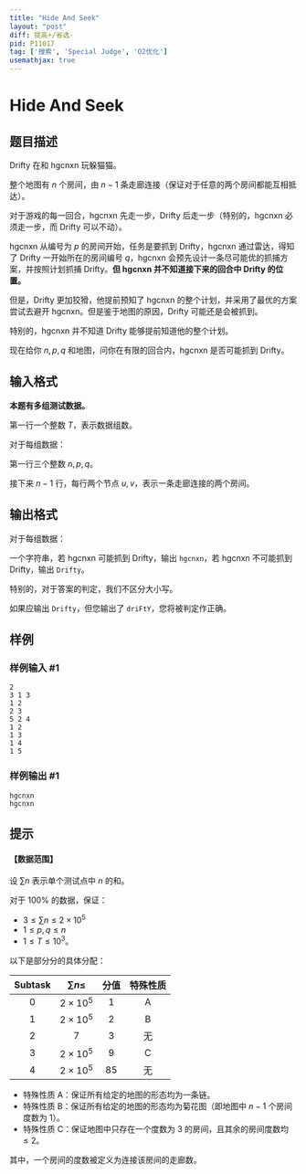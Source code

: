 ```yaml
---
title: "Hide And Seek"
layout: "post"
diff: 提高+/省选-
pid: P11017
tag: ['搜索', 'Special Judge', 'O2优化']
usemathjax: true
---
```


# Hide And Seek
## 题目描述

Drifty 在和 hgcnxn 玩躲猫猫。

整个地图有 $n$ 个房间，由 $n-1$ 条走廊连接（保证对于任意的两个房间都能互相抵达）。

对于游戏的每一回合，hgcnxn 先走一步，Drifty 后走一步（特别的，hgcnxn 必须走一步，而 Drifty 可以不动）。

hgcnxn 从编号为 $p$ 的房间开始，任务是要抓到 Drifty，hgcnxn 通过雷达，得知了 Drifty 一开始所在的房间编号 $q$，hgcnxn 会预先设计一条尽可能优的抓捕方案，并按照计划抓捕 Drifty。**但 hgcnxn 并不知道接下来的回合中 Drifty 的位置。**

但是，Drifty 更加狡猾，他提前预知了 hgcnxn 的整个计划，并采用了最优的方案尝试去避开 hgcnxn。但是鉴于地图的原因，Drifty 可能还是会被抓到。

特别的，hgcnxn 并不知道 Drifty 能够提前知道他的整个计划。

现在给你 $n, p, q$ 和地图，问你在有限的回合内，hgcnxn 是否可能抓到 Drifty。

## 输入格式

**本题有多组测试数据。**

第一行一个整数 $T$，表示数据组数。

对于每组数据：

第一行三个整数 $n, p, q$。

接下来 $n-1$ 行，每行两个节点 $u, v$，表示一条走廊连接的两个房间。
## 输出格式

对于每组数据：

一个字符串，若 hgcnxn 可能抓到 Drifty，输出 `hgcnxn`，若 hgcnxn 不可能抓到 Drifty，输出 `Drifty`。

特别的，对于答案的判定，我们不区分大小写。

如果应输出 `Drifty`，但您输出了 `driFtY`，您将被判定作正确。
## 样例

### 样例输入 #1
```
2
3 1 3
1 2
2 3
5 2 4
1 2
1 3
1 4
1 5
```
### 样例输出 #1
```
hgcnxn
hgcnxn
```
## 提示

#### 【数据范围】


设 $\sum n$ 表示单个测试点中 $n$ 的和。

对于 $100\%$ 的数据，保证：

- $3\le \sum n\le 2\times 10^5$
- $1\le p,q\le n$
- $1\le T\le 10^3$。

以下是部分分的具体分配：

|$\text{Subtask}$|$\sum n\leq$|分值| 特殊性质 |
|:-:|:-:|:-:|:-:|
|$0$|$2\times 10^5$|$1$| A |
|$1$|$2\times 10^5$|$2$| B |
|$2$|$7$|$3$| 无 |
|$3$|$2\times 10^5$|$9$| C |
|$4$|$2\times 10^5$|$85$| 无 |

- 特殊性质 A：保证所有给定的地图的形态均为一条链。
- 特殊性质 B：保证所有给定的地图的形态均为菊花图（即地图中 $n-1$ 个房间度数为 $1$）。
- 特殊性质 C：保证地图中只存在一个度数为 $3$ 的房间，且其余的房间度数均 $\le 2$。

其中，一个房间的度数被定义为连接该房间的走廊数。
